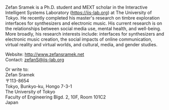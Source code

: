Zefan Sramek is a Ph.D. student and MEXT scholar in the Interactive Intelligent Systems Laboratory (https://iis-lab.org) at The University of Tokyo. He recently completed his master's research on timbre exploration interfaces for synthesizers and electronic music. His current research is on the relationships between social media use, mental health, and well-being. More broadly, his research interests include: interfaces for synthesizers and electronic music creation, the social impacts of online communication, virtual reality and virtual worlds, and cultural, media, and gender studies.

Website: http://www.zefansramek.net \
Contact: zefanS@iis-lab.org

Or write to: \
Zefan Sramek \
〒113-8654 \
Tokyo, Bunkyo-ku, Hongo 7-3-1 \
The University of Tokyo \
Faculty of Engineering Blgd. 2, 10F, Room 101C2 \
Japan
